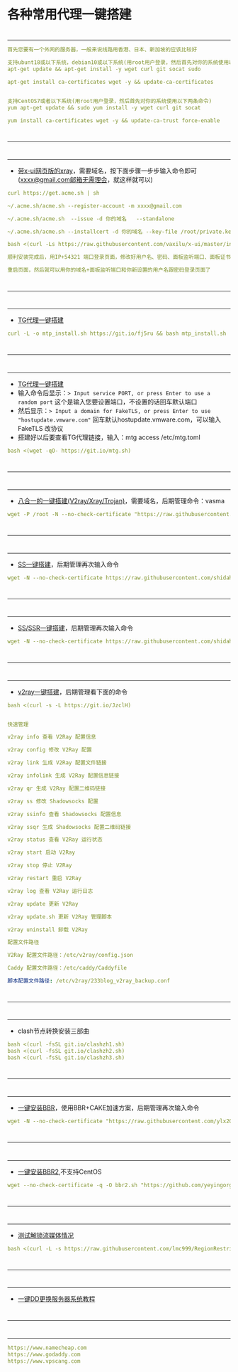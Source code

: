 # 各种常用代理一键搭建
#
---
```yaml
首先您要有一个外网的服务器，一般来说线路用香港、日本、新加坡的应该比较好

支持ubunt18或以下系统，debian10或以下系统(用root用户登录，然后首先对你的系统使用以下两条命令)
apt-get update && apt-get install -y wget curl git socat sudo

apt-get install ca-certificates wget -y && update-ca-certificates


支持CentOS7或者以下系统(用root用户登录，然后首先对你的系统使用以下两条命令)
yum apt-get update && sudo yum install -y wget curl git socat

yum install ca-certificates wget -y && update-ca-trust force-enable
```
#
---
#
---
- [带x-ui网页版的xray](https://github.com/vaxilu/x-ui)，需要域名，按下面步骤一步步输入命令即可(xxxx@gmail.com邮箱无需理会，就这样就可以)
```yaml
curl https://get.acme.sh | sh

~/.acme.sh/acme.sh --register-account -m xxxx@gmail.com

~/.acme.sh/acme.sh  --issue -d 你的域名   --standalone

~/.acme.sh/acme.sh --installcert -d 你的域名 --key-file /root/private.key --fullchain-file /root/cert.crt

bash <(curl -Ls https://raw.githubusercontent.com/vaxilu/x-ui/master/install.sh)

顺利安装完成后，用IP+54321 端口登录页面，修改好用户名、密码、面板监听端口、面板证书公钥文件路径、面板证书密钥文件路径

重启页面，然后就可以用你的域名+面板监听端口和你新设置的用户名跟密码登录页面了
```
#
---
#
---
- [TG代理一键搭建](https://github.com/seriyps/mtproto_proxy)
```yaml
curl -L -o mtp_install.sh https://git.io/fj5ru && bash mtp_install.sh
```
#
---
#
---
- [TG代理一键搭建](https://github.com/cutelua/mtg-dist)
- 输入命令后显示：`> Input service PORT, or press Enter to use a random port` 这个是输入您要设置端口，不设置的话回车默认端口
- 然后显示：`> Input a domain for FakeTLS, or press Enter to use "hostupdate.vmware.com"` 回车默认hostupdate.vmware.com，可以输入 FakeTLS 改协议
- 搭建好以后要查看TG代理链接，输入：mtg access /etc/mtg.toml
```yaml
bash <(wget -qO- https://git.io/mtg.sh)
```
#
---
#
---
- [八合一的一键搭建(V2ray/Xray/Trojan)](https://github.com/mack-a/v2ray-agent)，需要域名，后期管理命令：vasma
```yaml
wget -P /root -N --no-check-certificate "https://raw.githubusercontent.com/mack-a/v2ray-agent/master/install.sh" && chmod 700 /root/install.sh && /root/install.sh
```
#
---
#
---
- [SS一键搭建](https://github.com/shidahuilang/SS-SSR-TG-iptables-bt)，后期管理再次输入命令
```yaml
wget -N --no-check-certificate https://raw.githubusercontent.com/shidahuilang/SS-SSR-TG-iptables-bt/main/sh/ss-go.sh && chmod +x ss-go.sh && bash ss-go.sh
```
#
---
#
---
- [SS/SSR一键搭建](https://github.com/shidahuilang/SS-SSR-TG-iptables-bt)，后期管理再次输入命令
```yaml
wget -N --no-check-certificate https://raw.githubusercontent.com/shidahuilang/SS-SSR-TG-iptables-bt/main/sh/ssr.sh && chmod +x ssr.sh && bash ssr.sh
```
#
---
#
---
- [v2ray一键搭建](https://github.com/279437541/v2ray)，后期管理看下面的命令
```yaml
bash <(curl -s -L https://git.io/JzclH)
```
```yaml

快速管理

v2ray info 查看 V2Ray 配置信息

v2ray config 修改 V2Ray 配置

v2ray link 生成 V2Ray 配置文件链接

v2ray infolink 生成 V2Ray 配置信息链接

v2ray qr 生成 V2Ray 配置二维码链接

v2ray ss 修改 Shadowsocks 配置

v2ray ssinfo 查看 Shadowsocks 配置信息

v2ray ssqr 生成 Shadowsocks 配置二维码链接

v2ray status 查看 V2Ray 运行状态

v2ray start 启动 V2Ray

v2ray stop 停止 V2Ray

v2ray restart 重启 V2Ray

v2ray log 查看 V2Ray 运行日志

v2ray update 更新 V2Ray

v2ray update.sh 更新 V2Ray 管理脚本

v2ray uninstall 卸载 V2Ray

配置文件路径

V2Ray 配置文件路径：/etc/v2ray/config.json

Caddy 配置文件路径：/etc/caddy/Caddyfile

脚本配置文件路径: /etc/v2ray/233blog_v2ray_backup.conf
```
#
---
#
---
- clash节点转换安装三部曲
```yaml
bash <(curl -fsSL git.io/clashzh1.sh)
bash <(curl -fsSL git.io/clashzh2.sh)
bash <(curl -fsSL git.io/clashzh3.sh)
```
#
---
#
---
- [一键安装BBR](https://github.com/ylx2016/Linux-NetSpeed)，使用BBR+CAKE加速方案，后期管理再次输入命令
```yaml
wget -N --no-check-certificate "https://raw.githubusercontent.com/ylx2016/Linux-NetSpeed/master/tcp.sh" && chmod +x tcp.sh && ./tcp.sh
```
#
---
#
---
- [一键安装BBR2](https://github.com/yeyingorg/bbr2.sh),不支持CentOS
```yaml
wget --no-check-certificate -q -O bbr2.sh "https://github.com/yeyingorg/bbr2.sh/raw/master/bbr2.sh" && chmod +x bbr2.sh && bash bbr2.sh auto
```
#
---
#
---
- [测试解锁流媒体情况](https://github.com/lmc999/RegionRestrictionCheck)
```yaml
bash <(curl -L -s https://raw.githubusercontent.com/lmc999/RegionRestrictionCheck/main/check.sh)
```
#
---
#
---
- [一键DD更换服务器系统教程](https://www.moeelf.com/archives/293.html)
#
---
#
---
```yaml
https://www.namecheap.com
https://www.godaddy.com
https://www.vpscang.com
```
